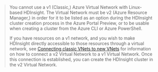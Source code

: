 <!-- not suitable for Mooncake -->

> You cannot use a v1 (Classic,) Azure Virtual Network with Linux-based HDInsight. The Virtual Network must be v2 (Azure Resource Manager,) in order for it to be listed as an option during the HDInsight cluster creation process in the Azure Portal Preview, or to be usable when creating a cluster from the Azure CLI or Azure PowerShell.
> 
> If you have resources on a v1 network, and you wish to make HDInsight directly accessible to those resources through a virtual network, see [Connecting classic VNets to new VNets](/documentation/articles/vpn-gateway-connect-different-deployment-models-portal/) for information on how to connect a v2 Virtual Network to a v1 Virtual Network. Once this connection is established, you can create the HDInsight cluster in the v2 Virtual Network.
> 
> 

